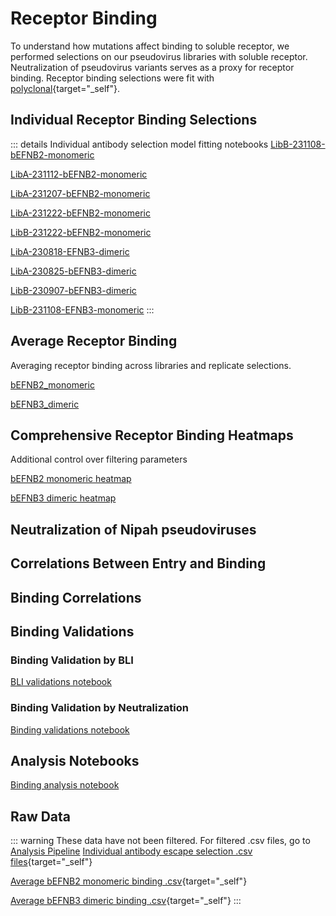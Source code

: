 # Receptor Binding

To understand how mutations affect binding to soluble receptor, we performed selections on our pseudovirus libraries with soluble receptor. Neutralization of pseudovirus variants serves as a proxy for receptor binding. Receptor binding selections were fit with [polyclonal](https://github.com/jbloomlab/polyclonal){target="_self"}.


## Individual Receptor Binding Selections
::: details Individual antibody selection model fitting notebooks
<a href="notebooks/fit_escape_receptor_affinity_LibB-231108-bEFNB2-monomeric.html" target="_self">LibB-231108-bEFNB2-monomeric</a>

<a href="notebooks/fit_escape_receptor_affinity_LibA-231112-bEFNB2-monomeric.html" target="_self">LibA-231112-bEFNB2-monomeric</a>

<a href="notebooks/fit_escape_receptor_affinity_LibA-231207-bEFNB2-monomeric.html" target="_self">LibA-231207-bEFNB2-monomeric</a>

<a href="notebooks/fit_escape_receptor_affinity_LibA-231222-bEFNB2-monomeric.html" target="_self">LibA-231222-bEFNB2-monomeric</a>

<a href="notebooks/fit_escape_receptor_affinity_LibB-231222-bEFNB2-monomeric.html" target="_self">LibB-231222-bEFNB2-monomeric</a>

<a href="notebooks/fit_escape_receptor_affinity_LibA-230818-EFNB3-dimeric.html" target="_self">LibA-230818-EFNB3-dimeric</a>

<a href="notebooks/fit_escape_receptor_affinity_LibA-230825-bEFNB3-dimeric.html" target="_self">LibA-230825-bEFNB3-dimeric</a>

<a href="notebooks/fit_escape_receptor_affinity_LibB-230907-bEFNB3-dimeric.html" target="_self">LibB-230907-bEFNB3-dimeric</a>

<a href="notebooks/fit_escape_receptor_affinity_LibB-231108-EFNB3-monomeric.html" target="_self">LibB-231108-EFNB3-monomeric</a>
:::

## Average Receptor Binding
Averaging receptor binding across libraries and replicate selections.

<a href="notebooks/avg_escape_receptor_affinity_bEFNB2_monomeric.html" target="_self">bEFNB2_monomeric</a>

<a href="notebooks/avg_escape_receptor_affinity_bEFNB3_dimeric.html" target="_self">bEFNB3_dimeric</a>

## Comprehensive Receptor Binding Heatmaps
Additional control over filtering parameters

<a href="htmls/bEFNB2_monomeric_mut_effect.html" target="_self">bEFNB2 monomeric heatmap</a>

<a href="htmls/bEFNB3_dimeric_mut_effect.html" target="_self">bEFNB3 dimeric heatmap</a>



## Neutralization of Nipah pseudoviruses

<Figure caption="Ephrin neutralization of pseudoviruses expressing unmutated Nipah RBP/F">
    <Altair :showShadow="true" :spec-url="'htmls/ephrin_neut_curve.html'"></Altair>
</Figure>


## Correlations Between Entry and Binding

<Figure caption="Effects of mutations on binding and entry">
    <Altair :showShadow="true" :spec-url="'htmls/entry_binding_combined_corr_plot.html'"></Altair>
</Figure>

## Binding Correlations

<Figure caption="Effects of mutations on binding to bEFNB2 and bEFNB3, with mutations of interest highlighted">
    <Altair :showShadow="true" :spec-url="'htmls/E2_E3_correlation.html'"></Altair>
</Figure>

<Figure caption="Interactive plot of bEFNB2 and bEFNB3 site-averaged binding correlations">
    <Altair :showShadow="true" :spec-url="'htmls/E2_E3_correlation_site.html'"></Altair>
</Figure>

## Binding Validations
### Binding Validation by BLI
<a href="notebooks/plot_BLI_data.html" target="_self">BLI validations notebook</a>

<Figure caption="Correlation of biolayer interferometry affinity measurements with DMS">
    <Altair :showShadow="true" :spec-url="'htmls/binding_BLI_corr.html'"></Altair>
</Figure>

### Binding Validation by Neutralization
<a href="notebooks/ephrin_neut_curves.html" target="_self">Binding validations notebook</a>

<Figure caption="Neutralization of single RBP mutant pseudoviruses and correlation with DMS">
    <Altair :showShadow="true" :spec-url="'htmls/all_ephrin_neut_plots.html'"></Altair>
</Figure>


## Analysis Notebooks
<a href="notebooks/ephrin_binding.html" target="_self">Binding analysis notebook</a>

## Raw Data
::: warning These data have not been filtered. For filtered .csv files, go to [Analysis Pipeline](/pipeline_information)
[Individual antibody escape selection .csv files](https://github.com/dms-vep/Nipah_Malaysia_RBP_DMS/tree/master/results/receptor_affinity/by_selection){target="_self"}

[Average bEFNB2 monomeric binding .csv](https://github.com/dms-vep/Nipah_Malaysia_RBP_DMS/blob/master/results/receptor_affinity/averages/bEFNB2_monomeric_mut_effect.csv){target="_self"}

[Average bEFNB3 dimeric binding .csv](https://github.com/dms-vep/Nipah_Malaysia_RBP_DMS/blob/master/results/receptor_affinity/averages/bEFNB3_dimeric_mut_effect.csv){target="_self"}
:::




